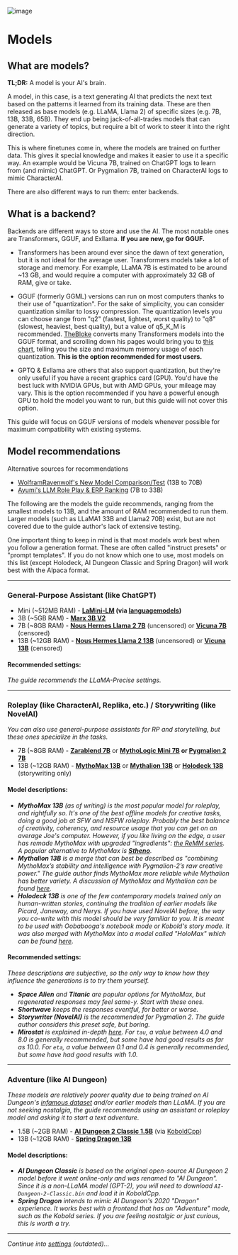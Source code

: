 ![image](https://user-images.githubusercontent.com/55674863/230696024-98ce9e16-f558-4402-ac43-0e7f960c118c.png)

# Models
## What are models?

**TL;DR:** A model is your AI's brain.

A model, in this case, is a text generating AI that predicts the next text based on the patterns it learned from its training data. These are then released as base models (e.g. LLaMA, Llama 2) of specific sizes (e.g. 7B, 13B, 33B, 65B). They end up being jack-of-all-trades models that can generate a variety of topics, but require a bit of work to steer it into the right direction.

This is where finetunes come in, where the models are trained on further data. This gives it special knowledge and makes it easier to use it a specific way. An example would be Vicuna 7B, trained on ChatGPT logs to learn from (and mimic) ChatGPT. Or Pygmalion 7B, trained on CharacterAI logs to mimic CharacterAI.

There are also different ways to run them: enter backends.

## What is a backend?

Backends are different ways to store and use the AI. The most notable ones are Transformers, GGUF, and Exllama. **If you are new, go for GGUF.**

- Transformers has been around ever since the dawn of text generation, but it is not ideal for the average user. Transformers models take a lot of storage and memory. For example, LLaMA 7B is estimated to be around ~13 GB, and would require a computer with approximately 32 GB of RAM, give or take.

- GGUF (formerly GGML) versions can run on most computers thanks to their use of "quantization". For the sake of simplicity, you can consider quantization similar to lossy compression. The quantization levels you can choose range from "q2" (fastest, lightest, worst quality) to "q8" (slowest, heaviest, best quality), but a value of q5_K_M is recommended. [TheBloke](https://huggingface.co/TheBloke) converts many Transformers models into the GGUF format, and scrolling down his pages would bring you to [this chart](https://huggingface.co/TheBloke/Llama-2-7B-GGUF), telling you the size and maximum memory usage of each quantization. **This is the option recommended for most users.**

- GPTQ & Exllama are others that also support quantization, but they're only useful if you have a recent graphics card (GPU). You'd have the best luck with NVIDIA GPUs, but with AMD GPUs, your mileage may vary. This is the option recommended if you have a powerful enough GPU to hold the model you want to run, but this guide will not cover this option.

This guide will focus on GGUF versions of models whenever possible for maximum compatibility with existing systems.

## Model recommendations

Alternative sources for recommendations
- [WolframRavenwolf's New Model Comparison/Test](https://old.reddit.com/r/LocalLLaMA/comments/16kecsf/new_model_comparisontest_part_1_of_2_15_models/) (13B to 70B)
- [Ayumi's LLM Role Play & ERP Ranking](https://rentry.co/ayumi_erp_rating) (7B to 33B) 

The following are the models the guide recommends, ranging from the smallest models to 13B, and the amount of RAM recommended to run them. Larger models (such as LLaMA1 33B and Llama2 70B) exist, but are not covered due to the guide author's lack of extensive testing.

One important thing to keep in mind is that most models work best when you follow a generation format. These are often called "instruct presets" or "prompt templates". If you do not know which one to use, most models on this list (except Holodeck, AI Dungeon Classic and Spring Dragon) will work best with the Alpaca format.

* * *

### General-Purpose Assistant (like ChatGPT)
- Mini (~512MB RAM) - **[LaMini-LM](https://github.com/mbzuai-nlp/LaMini-LM#models) (via [languagemodels](https://github.com/jncraton/languagemodels))**
- 3B (~5GB RAM) - **[Marx 3B V2](https://huggingface.co/NikolayKozloff/Marx-3B-V2-GGUF#provided-files)**
- 7B (~8GB RAM) - **[Nous Hermes Llama 2 7B](https://huggingface.co/TheBloke/Nous-Hermes-Llama-2-7B-GGUF#provided-files)** (uncensored) or **[Vicuna 7B](https://huggingface.co/TheBloke/vicuna-7B-v1.5-GGUF)** (censored)
- 13B (~12GB RAM) - **[Nous Hermes Llama 2 13B](https://huggingface.co/TheBloke/Nous-Hermes-Llama2-GGUF#provided-files)** (uncensored) or **[Vicuna 13B](https://huggingface.co/TheBloke/vicuna-13B-v1.5-GGUF)** (censored)

#### Recommended settings:
*The guide recommends the LLaMA-Precise settings.*

* * *

### Roleplay (like CharacterAI, Replika, etc.) / Storywriting (like NovelAI)
*You can also use general-purpose assistants for RP and storytelling, but these ones specialize in the tasks.*
- 7B (~8GB RAM) - **[Zarablend 7B](https://huggingface.co/TheBloke/Zarablend-L2-7B-GGUF)** or **[MythoLogic Mini 7B](https://huggingface.co/TheBloke/MythoLogic-Mini-7B-GGUF) or [Pygmalion 2 7B](https://huggingface.co/TheBloke/Pygmalion-2-7B-GGUF)**
- 13B (~12GB RAM) - **[MythoMax 13B](https://huggingface.co/TheBloke/MythoMax-L2-13B-GGUF)** or **[Mythalion 13B](https://huggingface.co/TheBloke/Mythalion-13B-GGUF)** or **[Holodeck 13B](https://huggingface.co/shadowsword/LLAMA2-13B-Holodeck-1-GGML_K)** (storywriting only)

#### Model descriptions:
- ***MythoMax 13B** (as of writing) is the most popular model for roleplay, and rightfully so. It's one of the best offline models for creative tasks, doing a good job at SFW and NSFW roleplay. Probably the best balance of creativity, coherency, and resource usage that you can get on an average Joe's computer. However, if you like living on the edge, a user has remade MythoMax with upgraded "ingredients": [the ReMM series](https://huggingface.co/models?sort=trending&search=remm+gguf). A popular alternative to MythoMax is **[Stheno](https://huggingface.co/TheBloke/Stheno-L2-13B-GGUF)**.*
- ***Mythalion 13B** is a merge that can best be described as "combining MythoMax’s stability and intelligence with Pygmalion-2’s raw creative power." The guide author finds MythoMax more reliable while Mythalion has better variety. A discussion of MythoMax and Mythalion can be found [here](https://old.reddit.com/r/SillyTavernAI/comments/16mz6tw/mythomax_and_its_popular_merge/).*
- ***Holodeck 13B** is one of the few contemporary models trained _only_ on human-written stories, continuing the tradition of earlier models like Picard, Janeway, and Nerys. If you have used NovelAI before, the way you co-write with this model should be very familiar to you. It is meant to be used with Oobabooga's notebook mode or Kobold's story mode. It was also merged with MythoMax into a model called "HoloMax" which can be found [here](https://huggingface.co/KoboldAI/LLaMA2-13B-Holomax-GGML).*

#### Recommended settings:
*These descriptions are subjective, so the only way to know how they influence the generations is to try them yourself.*
- ***Space Alien** and **Titanic** are popular options for MythoMax, but regenerated responses may feel same-y. Start with these ones.*
- ***Shortwave** keeps the responses eventful, for better or worse.*
- ***Storywriter (NovelAI)** is the recommended for Pygmalion 2. The guide author considers this preset safe, but boring.*
- ***Mirostat** is explained in-depth [here](https://github.com/ggerganov/llama.cpp/blob/master/examples/main/README.md#mirostat-sampling). For `tau`, a value between 4.0 and 8.0 is generally recommended, but some have had good results as far as 10.0. For `eta`, a value between 0.1 and 0.4 is generally recommended, but some have had good results with 1.0.*

* * *

### Adventure (like AI Dungeon)
*These models are relatively poorer quality due to being trained on AI Dungeon's [infamous dataset](https://gitgud.io/AuroraPurgatio/aurorapurgatio) and/or earlier models than LLaMA. If you are not seeking nostalgia, the guide recommends using an assistant or roleplay model and asking it to start a text adventure.*
- 1.5B (~2GB RAM) - **[AI Dungeon 2 Classic 1.5B](https://huggingface.co/Henk717/ai-dungeon2-classic-ggml)** (via [KoboldCpp](https://github.com/LostRuins/koboldcpp))
- 13B (~12GB RAM) - **[Spring Dragon 13B](https://huggingface.co/TheBloke/Spring-Dragon-GGUF)**

#### Model descriptions:
- ***AI Dungeon Classic** is based on the original open-source AI Dungeon 2 model before it went online-only and was renamed to "AI Dungeon". Since it is a non-LLaMA model (GPT-2), you will need to download `AI-Dungeon-2-Classic.bin` and load it in KoboldCpp.*
- ***Spring Dragon** intends to mimic AI Dungeon's 2020 "Dragon" experience. It works best with a frontend that has an "Adventure" mode, such as the Kobold series. If you are feeling nostalgic or just curious, this is worth a try.*

* * *

*Continue into [settings](settings.md) (outdated)...*
